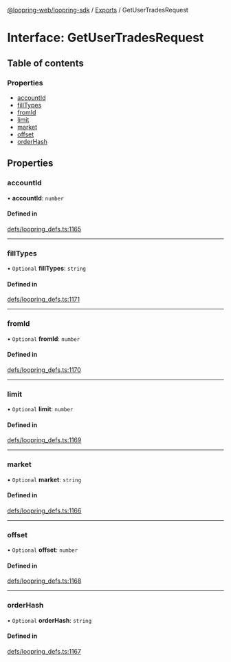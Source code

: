 [@loopring-web/loopring-sdk](../README.md) / [Exports](../modules.md) / GetUserTradesRequest

# Interface: GetUserTradesRequest

## Table of contents

### Properties

- [accountId](GetUserTradesRequest.md#accountid)
- [fillTypes](GetUserTradesRequest.md#filltypes)
- [fromId](GetUserTradesRequest.md#fromid)
- [limit](GetUserTradesRequest.md#limit)
- [market](GetUserTradesRequest.md#market)
- [offset](GetUserTradesRequest.md#offset)
- [orderHash](GetUserTradesRequest.md#orderhash)

## Properties

### accountId

• **accountId**: `number`

#### Defined in

[defs/loopring_defs.ts:1165](https://github.com/Loopring/loopring_sdk/blob/f91f904/src/defs/loopring_defs.ts#L1165)

___

### fillTypes

• `Optional` **fillTypes**: `string`

#### Defined in

[defs/loopring_defs.ts:1171](https://github.com/Loopring/loopring_sdk/blob/f91f904/src/defs/loopring_defs.ts#L1171)

___

### fromId

• `Optional` **fromId**: `number`

#### Defined in

[defs/loopring_defs.ts:1170](https://github.com/Loopring/loopring_sdk/blob/f91f904/src/defs/loopring_defs.ts#L1170)

___

### limit

• `Optional` **limit**: `number`

#### Defined in

[defs/loopring_defs.ts:1169](https://github.com/Loopring/loopring_sdk/blob/f91f904/src/defs/loopring_defs.ts#L1169)

___

### market

• `Optional` **market**: `string`

#### Defined in

[defs/loopring_defs.ts:1166](https://github.com/Loopring/loopring_sdk/blob/f91f904/src/defs/loopring_defs.ts#L1166)

___

### offset

• `Optional` **offset**: `number`

#### Defined in

[defs/loopring_defs.ts:1168](https://github.com/Loopring/loopring_sdk/blob/f91f904/src/defs/loopring_defs.ts#L1168)

___

### orderHash

• `Optional` **orderHash**: `string`

#### Defined in

[defs/loopring_defs.ts:1167](https://github.com/Loopring/loopring_sdk/blob/f91f904/src/defs/loopring_defs.ts#L1167)
